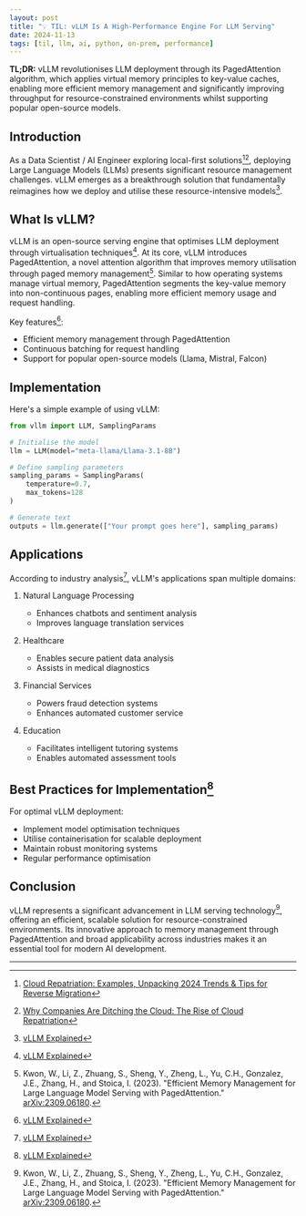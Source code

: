 ```yaml
---
layout: post
title: "💡 TIL: vLLM Is A High-Performance Engine For LLM Serving"
date: 2024-11-13
tags: [til, llm, ai, python, on-prem, performance]
---
```


**TL;DR:** vLLM revolutionises LLM deployment through its PagedAttention
algorithm, which applies virtual memory principles to key-value caches, enabling
more efficient memory management and significantly improving throughput for
resource-constrained environments whilst supporting popular open-source models.
<!--more-->

## Introduction

As a Data Scientist / AI Engineer exploring local-first solutions[^1][^2],
deploying Large Language Models (LLMs) presents significant resource management
challenges. vLLM emerges as a breakthrough solution that fundamentally
reimagines how we deploy and utilise these resource-intensive models[^4].

## What Is vLLM?

vLLM is an open-source serving engine that optimises LLM deployment through
virtualisation techniques[^4]. At its core, vLLM introduces PagedAttention, a
novel attention algorithm that improves memory utilisation through paged memory
management[^3]. Similar to how operating systems manage virtual memory,
PagedAttention segments the key-value memory into non-continuous pages, enabling
more efficient memory usage and request handling.

Key features[^4]:

- Efficient memory management through PagedAttention
- Continuous batching for request handling
- Support for popular open-source models (Llama, Mistral, Falcon)

## Implementation

Here's a simple example of using vLLM:

```python
from vllm import LLM, SamplingParams

# Initialise the model
llm = LLM(model="meta-llama/Llama-3.1-8B")

# Define sampling parameters
sampling_params = SamplingParams(
    temperature=0.7,
    max_tokens=128
)

# Generate text
outputs = llm.generate(["Your prompt goes here"], sampling_params)
```

## Applications

According to industry analysis[^4], vLLM's applications span multiple domains:

1. Natural Language Processing
   - Enhances chatbots and sentiment analysis
   - Improves language translation services

2. Healthcare
   - Enables secure patient data analysis
   - Assists in medical diagnostics

3. Financial Services
   - Powers fraud detection systems
   - Enhances automated customer service

4. Education
   - Facilitates intelligent tutoring systems
   - Enables automated assessment tools

## Best Practices for Implementation[^4]

For optimal vLLM deployment:

- Implement model optimisation techniques
- Utilise containerisation for scalable deployment
- Maintain robust monitoring systems
- Regular performance optimisation

## Conclusion

vLLM represents a significant advancement in LLM serving technology[^3],
offering an efficient, scalable solution for resource-constrained environments.
Its innovative approach to memory management through PagedAttention and broad
applicability across industries makes it an essential tool for modern AI
development.

---

[^1]: [Cloud Repatriation: Examples, Unpacking 2024 Trends & Tips for Reverse Migration](https://www.puppet.com/blog/cloud-repatriation)

[^2]: [Why Companies Are Ditching the Cloud: The Rise of Cloud Repatriation](https://thenewstack.io/why-companies-are-ditching-the-cloud-the-rise-of-cloud-repatriation/)

[^3]: Kwon, W., Li, Z., Zhuang, S., Sheng, Y., Zheng, L., Yu, C.H., Gonzalez,
    J.E., Zhang, H., and Stoica, I. (2023). "Efficient Memory Management for
    Large Language Model Serving with PagedAttention."
    [arXiv:2309.06180](https://arxiv.org/abs/2309.06180).

[^4]: [vLLM Explained](https://aijobs.net/insights/vllm-explained/)
